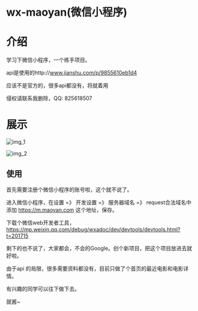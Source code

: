 # wx-maoyan(微信小程序)

# 介绍

学习下微信小程序，一个练手项目。

api是使用的http://www.jianshu.com/p/9855610eb1d4

应该不是官方的，很多api都没有，将就着用

侵权请联系我删除，QQ: 825618507

# 展示

![img_1](https://raw.githubusercontent.com/825618507/wx-maoyan/master/img_1.png)

![img_2](https://raw.githubusercontent.com/825618507/wx-maoyan/master/img_2.png)

## 使用

首先需要注册个微信小程序的账号啦，这个就不说了。

进入微信小程序，在设置 =》 开发设置 =》 服务器域名 =》 request合法域名中 添加 https://m.maoyan.com 这个地址，保存。

下载个微信web开发者工具，https://mp.weixin.qq.com/debug/wxadoc/dev/devtools/devtools.html?t=201715

剩下的也不说了，大家都会，不会的Google。创个新项目，把这个项目放进去就好啦。

由于api 的局限，很多需要资料都没有，目前只做了个首页的最近电影和电影详情。

有兴趣的同学可以往下做下去。

就酱~


